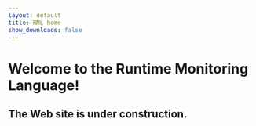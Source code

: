 ```yaml
---
layout: default
title: RML home
show_downloads: false
---
```


# Welcome to the Runtime Monitoring Language!

## The Web site is under construction.


